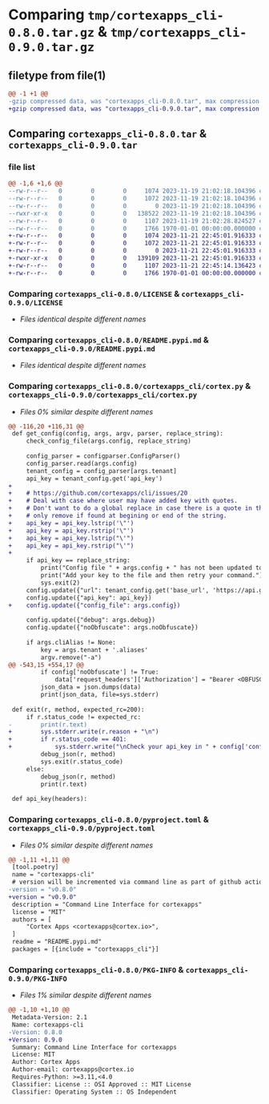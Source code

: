 # Comparing `tmp/cortexapps_cli-0.8.0.tar.gz` & `tmp/cortexapps_cli-0.9.0.tar.gz`

## filetype from file(1)

```diff
@@ -1 +1 @@
-gzip compressed data, was "cortexapps_cli-0.8.0.tar", max compression
+gzip compressed data, was "cortexapps_cli-0.9.0.tar", max compression
```

## Comparing `cortexapps_cli-0.8.0.tar` & `cortexapps_cli-0.9.0.tar`

### file list

```diff
@@ -1,6 +1,6 @@
--rw-r--r--   0        0        0     1074 2023-11-19 21:02:18.104396 cortexapps_cli-0.8.0/LICENSE
--rw-r--r--   0        0        0     1072 2023-11-19 21:02:18.104396 cortexapps_cli-0.8.0/README.pypi.md
--rw-r--r--   0        0        0        0 2023-11-19 21:02:18.104396 cortexapps_cli-0.8.0/cortexapps_cli/__init__.py
--rwxr-xr-x   0        0        0   138522 2023-11-19 21:02:18.104396 cortexapps_cli-0.8.0/cortexapps_cli/cortex.py
--rw-r--r--   0        0        0     1107 2023-11-19 21:02:28.824527 cortexapps_cli-0.8.0/pyproject.toml
--rw-r--r--   0        0        0     1766 1970-01-01 00:00:00.000000 cortexapps_cli-0.8.0/PKG-INFO
+-rw-r--r--   0        0        0     1074 2023-11-21 22:45:01.916333 cortexapps_cli-0.9.0/LICENSE
+-rw-r--r--   0        0        0     1072 2023-11-21 22:45:01.916333 cortexapps_cli-0.9.0/README.pypi.md
+-rw-r--r--   0        0        0        0 2023-11-21 22:45:01.916333 cortexapps_cli-0.9.0/cortexapps_cli/__init__.py
+-rwxr-xr-x   0        0        0   139109 2023-11-21 22:45:01.916333 cortexapps_cli-0.9.0/cortexapps_cli/cortex.py
+-rw-r--r--   0        0        0     1107 2023-11-21 22:45:14.136423 cortexapps_cli-0.9.0/pyproject.toml
+-rw-r--r--   0        0        0     1766 1970-01-01 00:00:00.000000 cortexapps_cli-0.9.0/PKG-INFO
```

### Comparing `cortexapps_cli-0.8.0/LICENSE` & `cortexapps_cli-0.9.0/LICENSE`

 * *Files identical despite different names*

### Comparing `cortexapps_cli-0.8.0/README.pypi.md` & `cortexapps_cli-0.9.0/README.pypi.md`

 * *Files identical despite different names*

### Comparing `cortexapps_cli-0.8.0/cortexapps_cli/cortex.py` & `cortexapps_cli-0.9.0/cortexapps_cli/cortex.py`

 * *Files 0% similar despite different names*

```diff
@@ -116,20 +116,31 @@
 def get_config(config, args, argv, parser, replace_string):
     check_config_file(args.config, replace_string)
 
     config_parser = configparser.ConfigParser()
     config_parser.read(args.config)
     tenant_config = config_parser[args.tenant]
     api_key = tenant_config.get('api_key')
+
+    # https://github.com/cortexapps/cli/issues/20
+    # Deal with case where user may have added key with quotes.
+    # Don't want to do a global replace in case there is a quote in the key, so
+    # only remove if found at begining or end of the string.
+    api_key = api_key.lstrip('\"')
+    api_key = api_key.rstrip('\"')
+    api_key = api_key.lstrip("\'")
+    api_key = api_key.rstrip("\'")
+
     if api_key == replace_string:
         print("Config file " + args.config + " has not been updated to include your Cortex API key.")
         print("Add your key to the file and then retry your command.")
         sys.exit(2)
     config.update({"url": tenant_config.get('base_url', 'https://api.getcortexapp.com')})
     config.update({"api_key": api_key})
+    config.update({"config_file": args.config})
 
     config.update({"debug": args.debug})
     config.update({"noObfuscate": args.noObfuscate})
 
     if args.cliAlias != None:
         key = args.tenant + '.aliases'
         argv.remove("-a")
@@ -543,15 +554,17 @@
         if config['noObfuscate'] != True:
             data['request_headers']['Authorization'] = "Bearer <OBFUSCATED>"
         json_data = json.dumps(data)
         print(json_data, file=sys.stderr)
 
 def exit(r, method, expected_rc=200):
     if r.status_code != expected_rc:
-        print(r.text)
+        sys.stderr.write(r.reason + "\n")
+        if r.status_code == 401:
+            sys.stderr.write("\nCheck your api_key in " + config['config_file'] + ".\n")
         debug_json(r, method)
         sys.exit(r.status_code)
     else:
         debug_json(r, method)
         print(r.text)
 
 def api_key(headers):
```

### Comparing `cortexapps_cli-0.8.0/pyproject.toml` & `cortexapps_cli-0.9.0/pyproject.toml`

 * *Files 0% similar despite different names*

```diff
@@ -1,11 +1,11 @@
 [tool.poetry]
 name = "cortexapps-cli"
 # version will be incremented via command line as part of github actions build
-version = "v0.8.0"
+version = "v0.9.0"
 description = "Command Line Interface for cortexapps"
 license = "MIT"
 authors = [
     "Cortex Apps <cortexapps@cortex.io>",
 ]
 readme = "README.pypi.md"
 packages = [{include = "cortexapps_cli"}]
```

### Comparing `cortexapps_cli-0.8.0/PKG-INFO` & `cortexapps_cli-0.9.0/PKG-INFO`

 * *Files 1% similar despite different names*

```diff
@@ -1,10 +1,10 @@
 Metadata-Version: 2.1
 Name: cortexapps-cli
-Version: 0.8.0
+Version: 0.9.0
 Summary: Command Line Interface for cortexapps
 License: MIT
 Author: Cortex Apps
 Author-email: cortexapps@cortex.io
 Requires-Python: >=3.11,<4.0
 Classifier: License :: OSI Approved :: MIT License
 Classifier: Operating System :: OS Independent
```

